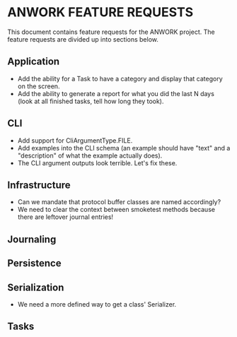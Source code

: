 # ANWORK FEATURE REQUESTS

This document contains feature requests for the ANWORK project. The feature requests are divided up
into sections below.

## Application
- Add the ability for a Task to have a category and display that category on the screen.
- Add the ability to generate a report for what you did the last N days (look at all
  finished tasks, tell how long they took).

## CLI
- Add support for CliArgumentType.FILE.
- Add examples into the CLI schema (an example should have "text" and a "description" of what the
  example actually does).
- The CLI argument outputs look terrible. Let's fix these.

## Infrastructure
- Can we mandate that protocol buffer classes are named accordingly?
- We need to clear the context between smoketest methods because there are leftover journal entries!

## Journaling

## Persistence

## Serialization
- We need a more defined way to get a class' Serializer.

## Tasks